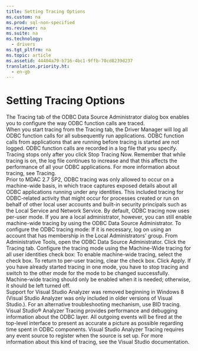 ```yaml
---
title: Setting Tracing Options
ms.custom: na
ms.prod: sql-non-specified
ms.reviewer: na
ms.suite: na
ms.technology: 
  - drivers
ms.tgt_pltfrm: na
ms.topic: article
ms.assetid: 44404a79-b716-4bc1-9ffb-70cd8239d237
translation.priority.ht: 
  - en-gb
---
```

# Setting Tracing Options
<?xml version="1.0" encoding="utf-8"?>
<developerConceptualDocument xmlns="http://ddue.schemas.microsoft.com/authoring/2003/5" xmlns:xlink="http://www.w3.org/1999/xlink" xmlns:xsi="http://www.w3.org/2001/XMLSchema-instance" xsi:schemaLocation="http://ddue.schemas.microsoft.com/authoring/2003/5 http://dduestorage.blob.core.windows.net/ddueschema/developer.xsd">
  <introduction>
    <para>The <legacyBold>Tracing</legacyBold> tab of the <legacyBold>ODBC Data Source Administrator</legacyBold> dialog box enables you to configure the way ODBC function calls are traced.</para>
  </introduction>
  <section>
    <title>How Tracing Works</title>
    <content>
      <para>When you start tracing from the <legacyBold>Tracing</legacyBold> tab, the Driver Manager will log all ODBC function calls for all subsequently run applications. ODBC function calls from applications that are running before tracing is started are not logged. ODBC function calls are recorded in a log file that you specify.</para>
      <para>Tracing stops only after you click <legacyBold>Stop Tracing Now</legacyBold>. Remember that while tracing is on, the log file continues to increase and that this affects the performance of all your ODBC applications.</para>
      <para>For more information about tracing, see <legacyLink xlink:href="77ed4c6c-d976-4eb2-8526-a12697b0ef83">Tracing</legacyLink>.</para>
    </content>
    <sections>
      <section>
        <title>Changes in ODBC tracing</title>
        <content>
          <para>Prior to MDAC 2.7 SP2, ODBC tracing was only allowed to occur on a machine-wide basis, in which trace captures exposed details about all ODBC applications running under any identities. This included tracing for ODBC-related activity that might occur for processes created or run on behalf of other local user accounts and built-in security principals such as the Local Service and Network Service.</para>
          <para>By default, ODBC tracing now uses per-user mode. If you are a local administrator, however, you can still enable machine-wide tracing by using the ODBC Data Source Administrator.</para>
          <para>To configure the ODBC tracing mode:  </para>
          <list class="ordered">
            <listItem>
              <para>If it is necessary, log on using an account that has membership in the Local Administrators' group.</para>
            </listItem>
            <listItem>
              <para>From Administrative Tools, open the ODBC Data Source Administrator.</para>
            </listItem>
            <listItem>
              <para>Click the <legacyBold>Tracing</legacyBold> tab.</para>
            </listItem>
            <listItem>
              <para>Configure the tracing mode using the <legacyBold>Machine-Wide tracing for all user identities</legacyBold> check box:</para>
            </listItem>
            <listItem>
              <para>To enable machine-wide tracing, select the check box.</para>
            </listItem>
            <listItem>
              <para>To return to per-user tracing, clear the check box.</para>
            </listItem>
            <listItem>
              <para>Click <legacyBold>Apply</legacyBold>.</para>
            </listItem>
          </list>
          <alert class="note">
            <para>If you have already started tracing in one mode, you have to stop tracing and switch to the other mode for the mode to be changed successfully. </para>
          </alert>
          <alert class="important">
            <para>Machine-wide tracing should only be enabled when it is needed; otherwise, it should be left turned off. </para>
          </alert>
        </content>
      </section>
    </sections>
  </section>
  <section>
    <title>Visual Studio Analyzer Tracing</title>
    <content>
      <alert class="important">
        <para>Support for Visual Studio Analyzer was removed beginning in Windows 8 (Visual Studio Analyzer was only included in older versions of Visual Studio.). For an alternative troubleshooting mechanism, use BID tracing.</para>
      </alert>
      <para>Visual Studio® Analyzer Tracing provides performance and debugging information about the ODBC layer. All outgoing events will be fired at the top-level interface to present as accurate a picture as possible regarding time spent in ODBC components. Visual Studio Analyzer Tracing requires any event source to register when the source is set up. For more information about this kind of tracing, see the Visual Studio documentation.</para>
    </content>
  </section>
  <relatedTopics />
</developerConceptualDocument>